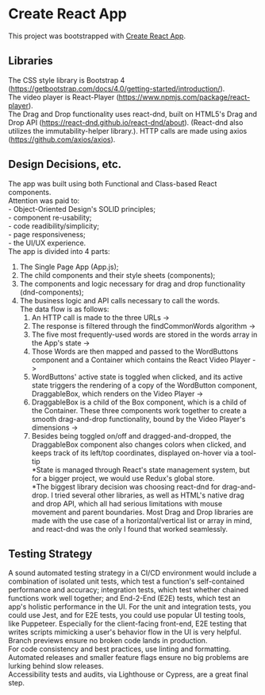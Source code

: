 # Create React App

This project was bootstrapped with [Create React App](https://github.com/facebook/create-react-app).

## Libraries

The CSS style library is Bootstrap 4 (https://getbootstrap.com/docs/4.0/getting-started/introduction/).  
The video player is React-Player (https://www.npmjs.com/package/react-player).  
The Drag and Drop functionality uses react-dnd, built on HTML5's Drag and Drop API (https://react-dnd.github.io/react-dnd/about). 
(React-dnd also utilizes the immutability-helper library.). 
HTTP calls are made using axios (https://github.com/axios/axios).   

## Design Decisions, etc.

The app was built using both Functional and Class-based React components.   
Attention was paid to:  
     - Object-Oriented Design's SOLID principles;  
     - component re-usability;  
     - code readibility/simplicity;  
     - page responsiveness;  
     - the UI/UX experience.   
The app is divided into 4 parts:   
1. The Single Page App (App.js);   
1. The child components and their style sheets (components);   
1. The components and logic necessary for drag and drop functionality (dnd-components);   
1. The business logic and API calls necessary to call the words.   
The data flow is as follows:   
    1) An HTTP call is made to the three URLs ->   
    2) The response is filtered through the findCommonWords algorithm ->   
    3) The five most frequently-used words are stored in the words array in the App's state ->   
    4) Those Words are then mapped and passed to the WordButtons component and a Container which contains the React Video Player  ->   
    5) WordButtons' active state is toggled when clicked, and its active state triggers the rendering of a copy of the WordButton component, DraggableBox, which renders on the Video Player ->  
    6) DraggableBox is a child of the Box component, which is a child of the Container. These three components work together to create a smooth drag-and-drop functionality, bound by the Video Player's dimensions ->     
    7) Besides being toggled on/off and dragged-and-dropped, the DraggableBox component also changes colors when clicked, and keeps track of its left/top coordinates, displayed on-hover via a tool-tip   
*State is managed through React's state management system, but for a bigger project, we would use Redux's global store.  
*The biggest library decision was choosing react-dnd for drag-and-drop. I tried several other libraries, as well as HTML's native drag and drop API, which all had serious limitations with mouse movement and parent boundaries. Most Drag and Drop libraries are made with the use case of a horizontal/vertical list or array in mind, and react-dnd was the only I found that worked seamlessly.  

## Testing Strategy
A sound automated testing strategy in a CI/CD environment would include a combination of isolated unit tests, which test a function's self-contained performance and accuracy; integration tests, which test whether chained functions work well together; and End-2-End (E2E) tests, which test an app's holistic performance in the UI. For the unit and integration tests, you could use Jest, and for E2E tests, you could use popular UI testing tools, like Puppeteer. Especially for the client-facing front-end, E2E testing that writes scripts mimicking a user's behavior flow in the UI is very helpful.   
Branch previews ensure no broken code lands in production.  
For code consistency and best practices, use linting and formatting.   
Automated releases and smaller feature flags ensure no big problems are lurking behind slow releases.   
Accessibility tests and audits, via Lighthouse or Cypress, are a great final step.   

